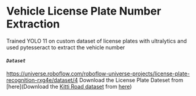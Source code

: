 # Vehicle License Plate Number Extraction
Trained YOLO 11 on custom dataset of license plates with ultralytics and used pytesseract to extract the vehicle number

#### *`Dataset`*
https://universe.roboflow.com/roboflow-universe-projects/license-plate-recognition-rxg4e/dataset/4
Download the License Plate Dateset from [here](Download the [Kitti Road dataset](http://www.cvlibs.net/datasets/kitti/eval_road.php) from [here](http://www.cvlibs.net/download.php?file=data_road.zip))
